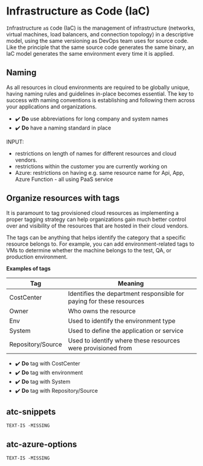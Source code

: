 # Infrastructure as Code (IaC)

`I`nfrastructure `a`s `C`ode (IaC) is the management of infrastructure (networks, virtual machines, load balancers, and connection topology) in a descriptive model, using the same versioning as DevOps team uses for source code. Like the principle that the same source code generates the same binary, an IaC model generates the same environment every time it is applied.

## Naming

As all resources in cloud environments are required to be globally unique, having naming rules and guidelines in-place becomes essential. The key to success with naming conventions is establishing and following them across your applications and organizations.

- ✔️ **Do** use abbreviations for long company and system names
- ✔️ **Do** have a naming standard in place

INPUT:

- restrictions on length of names for different resources and cloud vendors.
- restrictions within the customer you are currently working on
- Azure: restrictions on having e.g. same resource name for Api, App, Azure Function - all using PaaS service

## Organize resources with tags

It is paramount to tag provisioned cloud resources as implementing a proper tagging strategy can help organizations gain much better control over and visibility of the resources that are hosted in their cloud vendors.

The tags can be anything that helps identify the category that a specific resource belongs to. For example, you can add environment-related tags to VMs to determine whether the machine belongs to the test, QA, or production environment.

**Examples of tags**

|Tag|Meaning|
|-|-|
|CostCenter|Identifies the department responsible for paying for these resources|
|Owner|Who owns the resource|
|Env|Used to identify the environment type|
|System|Used to define the application or service|
|Repository/Source|Used to identify where these resources were provisioned from|

- ✔️ **Do** tag with CostCenter
- ✔️ **Do** tag with environment
- ✔️ **Do** tag with System
- ✔️ **Do** tag with Repository/Source

## atc-snippets

`TEXT-IS -MISSING`

## atc-azure-options

`TEXT-IS -MISSING`